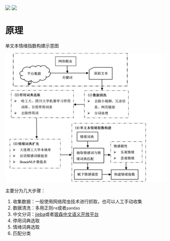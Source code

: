 <a href="https://www.python.org/downloads/"><img  src="https://img.shields.io/badge/python-3.6%2B-brightgreen"></a>
<a href="https://github.com/fxsjy/jieba"><img src="https://img.shields.io/badge/jieba-0.42.1-blue"></a>


# 原理

单文本情绪指数构建示意图

<div align=center><img src= "https://raw.githubusercontent.com/lei940324/picture/master/typora202004/13/154213-136410.png" width="750"></div>

主要分为几大步骤：

1. 收集数据：一般使用网络爬虫技术进行抓取，也可以人工手动收集
2. 数据清洗：多用正则`re`或者`pandas`
3. 中文分词：[jieba](https://github.com/fxsjy/jieba)或者[玻森中文语义开放平台](https://bosonnlp.com/)
4. 停用词典选取
5. 情绪词典选取
6. 匹配分类